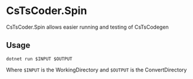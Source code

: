 # CsTsCoder.Spin

CsTsCoder.Spin allows easier running and testing of CsTsCodegen

## Usage

`dotnet run $INPUT $OUTPUT`

Where `$INPUT` is the WorkingDirectory and `$OUTPUT` is the ConvertDirectory
